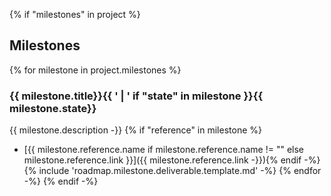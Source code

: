 {% if "milestones" in project %}
## Milestones
{% for milestone in project.milestones %}

### {{ milestone.title}}{{ ' | ' if "state" in milestone }}{{ milestone.state}}
{{ milestone.description -}}
{% if "reference" in milestone %}
- [{{ milestone.reference.name if milestone.reference.name != "" else milestone.reference.link }}]({{ milestone.reference.link -}}){% endif -%}
{% include 'roadmap.milestone.deliverable.template.md' -%}
{% endfor -%}
{% endif -%}